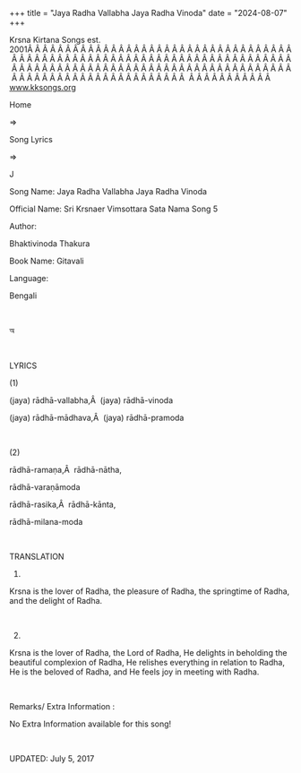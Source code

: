 +++ 
title = "Jaya Radha Vallabha Jaya Radha Vinoda"
date = "2024-08-07"
+++

Krsna Kirtana Songs est. 2001Â Â Â Â Â Â Â Â Â Â Â Â Â Â Â Â Â Â Â Â Â Â Â Â Â Â Â Â Â Â Â Â Â Â Â Â Â Â Â Â Â Â Â Â Â Â Â Â Â Â Â Â Â Â Â Â Â Â Â Â Â Â Â Â Â Â Â Â Â Â Â Â Â Â Â Â Â Â Â Â Â Â Â Â Â Â Â Â Â Â Â Â Â Â Â Â Â Â Â Â Â Â Â Â Â Â Â Â Â Â Â Â Â Â Â Â Â Â Â Â Â Â Â Â Â Â Â Â Â Â Â Â  Â Â Â Â Â Â Â Â Â Â Â  
www.kksongs.org








Home
 
⇒
 
Song Lyrics
 
⇒
 
J


Song
Name: Jaya Radha Vallabha Jaya Radha Vinoda


Official
Name: Sri Krsnaer Vimsottara Sata Nama Song 5


Author:

Bhaktivinoda
Thakura


Book
Name: 
Gitavali


Language:

Bengali


 








অ








 


LYRICS


(1)


(jaya)
rādhā-vallabha,Â  (jaya) rādhā-vinoda


(jaya)
rādhā-mādhava,Â  (jaya) rādhā-pramoda


 


(2)


rādhā-ramaṇa,Â 
rādhā-nātha,


rādhā-varaṇāmoda


rādhā-rasika,Â 
rādhā-kānta,


rādhā-milana-moda


 


TRANSLATION


1)
Krsna is the lover of Radha, the pleasure of Radha, the springtime of Radha,
and the delight of Radha.


 


2)
Krsna is the lover of Radha, the Lord of Radha, He delights in beholding the
beautiful complexion of Radha, He relishes everything in relation to Radha, He
is the beloved of Radha, and He feels joy in meeting with Radha.


 


Remarks/ Extra Information
: 


No
Extra Information available for this song!


 


UPDATED:
 July 5, 2017